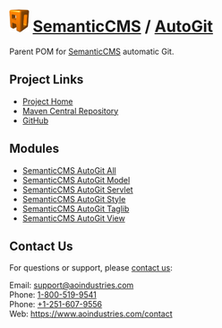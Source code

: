 # [<img src="ao-logo.png" alt="AO Logo" width="35" height="40">](https://www.aoindustries.com/) [SemanticCMS](https://semanticcms.com/) / [AutoGit](https://semanticcms.com/autogit/)
Parent POM for [SemanticCMS](https://semanticcms.com/) automatic Git.

## Project Links
* [Project Home](https://semanticcms.com/autogit/)
* [Maven Central Repository](https://search.maven.org/#search|gav|1|g:%22com.semanticcms%22%20AND%20a:%22semanticcms-autogit%22)
* [GitHub](https://github.com/aoindustries/semanticcms-autogit)

## Modules
* [SemanticCMS AutoGit All](https://semanticcms.com/autogit/all/)
* [SemanticCMS AutoGit Model](https://semanticcms.com/autogit/model/)
* [SemanticCMS AutoGit Servlet](https://semanticcms.com/autogit/servlet/)
* [SemanticCMS AutoGit Style](https://semanticcms.com/autogit/style/)
* [SemanticCMS AutoGit Taglib](https://semanticcms.com/autogit/taglib/)
* [SemanticCMS AutoGit View](https://semanticcms.com/autogit/view/)

## Contact Us
For questions or support, please [contact us](https://www.aoindustries.com/contact):

Email: [support@aoindustries.com](mailto:support@aoindustries.com)  
Phone: [1-800-519-9541](tel:1-800-519-9541)  
Phone: [+1-251-607-9556](tel:+1-251-607-9556)  
Web: https://www.aoindustries.com/contact
